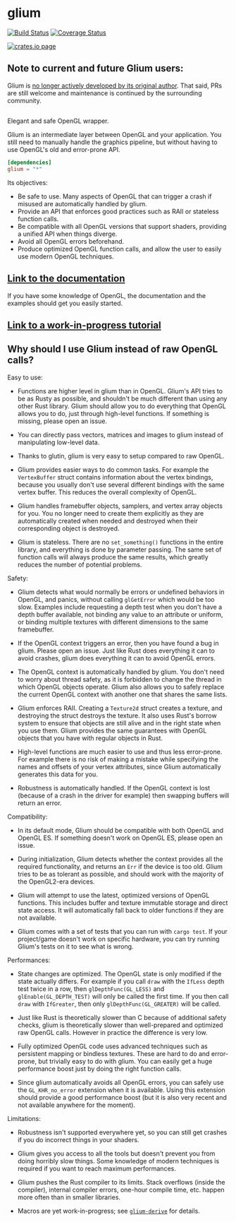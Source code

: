 # glium

[![Build Status](https://github.com/glium/glium/actions/workflows/ci.yml/badge.svg)](https://github.com/glium/glium/actions/workflows/ci.yml)
[![Coverage Status](https://coveralls.io/repos/tomaka/glium/badge.svg?branch=master&service=github)](https://coveralls.io/github/tomaka/glium?branch=master)

[![crates.io page](https://meritbadge.herokuapp.com/glium)](https://crates.io/crates/glium)

## Note to current and future Glium users:

Glium is [no longer actively developed by its original
author](https://users.rust-lang.org/t/glium-post-mortem/7063). That said, PRs
are still welcome and maintenance is continued by the surrounding community.

##

Elegant and safe OpenGL wrapper.

Glium is an intermediate layer between OpenGL and your application. You still need to manually handle
the graphics pipeline, but without having to use OpenGL's old and error-prone API.

```toml
[dependencies]
glium = "*"
```

Its objectives:
 - Be safe to use. Many aspects of OpenGL that can trigger a crash if misused are automatically handled by glium.
 - Provide an API that enforces good practices such as RAII or stateless function calls.
 - Be compatible with all OpenGL versions that support shaders, providing a unified API when things diverge.
 - Avoid all OpenGL errors beforehand.
 - Produce optimized OpenGL function calls, and allow the user to easily use modern OpenGL techniques.

## [Link to the documentation](https://docs.rs/glium)

If you have some knowledge of OpenGL, the documentation and the examples should get you easily started.

## [Link to a work-in-progress tutorial](https://glium.github.io/glium/book/)

## Why should I use Glium instead of raw OpenGL calls?

Easy to use:

 - Functions are higher level in glium than in OpenGL. Glium's API tries to be as Rusty as
   possible, and shouldn't be much different than using any other Rust library. Glium should
   allow you to do everything that OpenGL allows you to do, just through high-level
   functions. If something is missing, please open an issue.

 - You can directly pass vectors, matrices and images to glium instead of manipulating low-level
   data.

 - Thanks to glutin, glium is very easy to setup compared to raw OpenGL.

 - Glium provides easier ways to do common tasks. For example the `VertexBuffer` struct
   contains information about the vertex bindings, because you usually don't use several different
   bindings with the same vertex buffer. This reduces the overall complexity of OpenGL.

 - Glium handles framebuffer objects, samplers, and vertex array objects for you. You no longer
   need to create them explicitly as they are automatically created when needed and destroyed
   when their corresponding object is destroyed.

 - Glium is stateless. There are no `set_something()` functions in the entire library, and
   everything is done by parameter passing. The same set of function calls will always produce
   the same results, which greatly reduces the number of potential problems.

Safety:

 - Glium detects what would normally be errors or undefined behaviors in OpenGL, and panics,
   without calling `glGetError` which would be too slow. Examples include requesting a depth test
   when you don't have a depth buffer available, not binding any value to an attribute or uniform,
   or binding multiple textures with different dimensions to the same framebuffer.

 - If the OpenGL context triggers an error, then you have found a bug in glium. Please open
   an issue. Just like Rust does everything it can to avoid crashes, glium does everything
   it can to avoid OpenGL errors.

 - The OpenGL context is automatically handled by glium. You don't need to worry about thread
   safety, as it is forbidden to change the thread in which OpenGL objects operate. Glium also
   allows you to safely replace the current OpenGL context with another one that shares the same
   lists.

 - Glium enforces RAII. Creating a `Texture2d` struct creates a texture, and destroying the struct
   destroys the texture. It also uses Rust's borrow system to ensure that objects are still
   alive and in the right state when you use them. Glium provides the same guarantees with OpenGL
   objects that you have with regular objects in Rust.

 - High-level functions are much easier to use and thus less error-prone. For example there is
   no risk of making a mistake while specifying the names and offsets of your vertex attributes,
   since Glium automatically generates this data for you.

 - Robustness is automatically handled. If the OpenGL context is lost (because of a crash in the
   driver for example) then swapping buffers will return an error.

Compatibility:

 - In its default mode, Glium should be compatible with both OpenGL and OpenGL ES. If something
   doesn't work on OpenGL ES, please open an issue.

 - During initialization, Glium detects whether the context provides all the required
   functionality, and returns an `Err` if the device is too old. Glium tries to be as tolerant
   as possible, and should work with the majority of the OpenGL2-era devices.

 - Glium will attempt to use the latest, optimized versions of OpenGL functions. This includes
   buffer and texture immutable storage and direct state access. It will automatically fall back
   to older functions if they are not available.

 - Glium comes with a set of tests that you can run with `cargo test`. If your project/game
   doesn't work on specific hardware, you can try running Glium's tests on it to see what is wrong.

Performances:

 - State changes are optimized. The OpenGL state is only modified if the state actually differs.
   For example if you call `draw` with the `IfLess` depth test twice in a row, then
   `glDepthFunc(GL_LESS)` and `glEnable(GL_DEPTH_TEST)` will only be called the first time. If
   you then call `draw` with `IfGreater`, then only `glDepthFunc(GL_GREATER)` will be called.

 - Just like Rust is theoretically slower than C because of additional safety checks, glium is
   theoretically slower than well-prepared and optimized raw OpenGL calls. However in practice
   the difference is very low.

 - Fully optimized OpenGL code uses advanced techniques such as persistent mapping or bindless
   textures. These are hard to do and error-prone, but trivially easy to do with glium. You can
   easily get a huge performance boost just by doing the right function calls.

 - Since glium automatically avoids all OpenGL errors, you can safely use the `GL_KHR_no_error`
   extension when it is available. Using this extension should provide a good performance boost
   (but it is also very recent and not available anywhere for the moment).

Limitations:

 - Robustness isn't supported everywhere yet, so you can still get crashes if you do incorrect
   things in your shaders.

 - Glium gives you access to all the tools but doesn't prevent you from doing horribly slow
   things. Some knowledge of modern techniques is required if you want to reach maximum
   performances.

 - Glium pushes the Rust compiler to its limits. Stack overflows (inside the compiler),
   internal compiler errors, one-hour compile time, etc. happen more often than in smaller
   libraries.

 - Macros are yet work-in-progress; see
  [`glium-derive`](https://github.com/glium/glium_derive) for details.